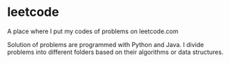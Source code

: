 # leetcode
A place where I put my codes of problems on leetcode.com

Solution of problems are programmed with Python and Java. I divide problems into different folders based on their algorithms or data structures.
